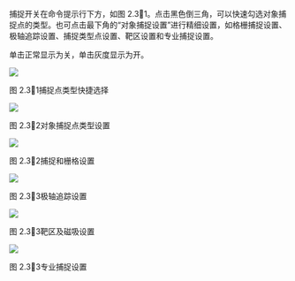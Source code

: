 

捕捉开关在命令提示行下方，如图 2.31。点击黑色倒三角，可以快速勾选对象捕捉点的类型。也可点击最下角的“对象捕捉设置”进行精细设置，如格栅捕捉设置、极轴追踪设置、捕捉类型点设置、靶区设置和专业捕捉设置。

单击正常显示为关，单击灰度显示为开。

![](file:///C:\Users\pkpm\AppData\Local\Temp\ksohtml8580\wps53.jpg)

图 2.31捕捉点类型快捷选择

![](file:///C:\Users\pkpm\AppData\Local\Temp\ksohtml8580\wps54.jpg)

图 2.32对象捕捉点类型设置

![](file:///C:\Users\pkpm\AppData\Local\Temp\ksohtml8580\wps55.jpg)

图 2.32捕捉和栅格设置

![](file:///C:\Users\pkpm\AppData\Local\Temp\ksohtml8580\wps56.jpg)

图 2.33极轴追踪设置

![](file:///C:\Users\pkpm\AppData\Local\Temp\ksohtml8580\wps57.jpg)

图 2.33靶区及磁吸设置

![](file:///C:\Users\pkpm\AppData\Local\Temp\ksohtml8580\wps58.jpg)

图 2.33专业捕捉设置
